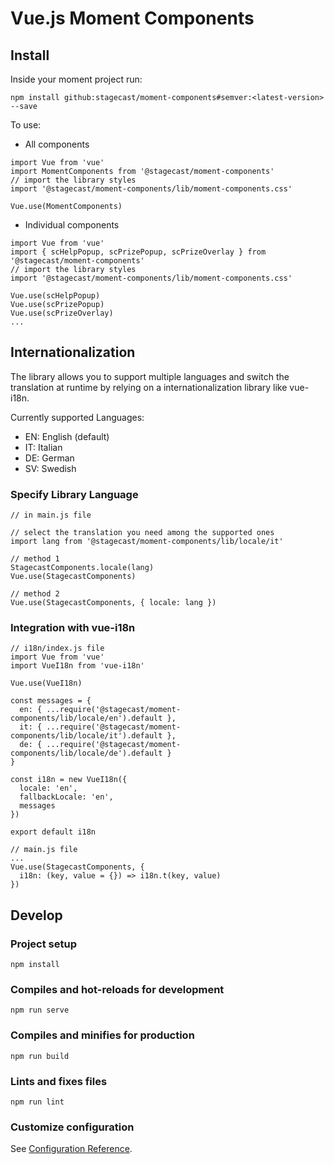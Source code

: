 # Vue.js Moment Components

## Install 

Inside your moment project run:
```
npm install github:stagecast/moment-components#semver:<latest-version> --save
```
To use: 
- All components
```
import Vue from 'vue'
import MomentComponents from '@stagecast/moment-components'
// import the library styles
import '@stagecast/moment-components/lib/moment-components.css'

Vue.use(MomentComponents)
```
- Individual components
```
import Vue from 'vue'
import { scHelpPopup, scPrizePopup, scPrizeOverlay } from '@stagecast/moment-components'
// import the library styles
import '@stagecast/moment-components/lib/moment-components.css'

Vue.use(scHelpPopup)
Vue.use(scPrizePopup)
Vue.use(scPrizeOverlay)
... 
```

## Internationalization 

The library allows you to support multiple languages and switch the translation at runtime by relying on a internationalization library like vue-i18n. 

Currently supported Languages: 
- EN: English (default)
- IT: Italian
- DE: German
- SV: Swedish

### Specify Library Language
```
// in main.js file 

// select the translation you need among the supported ones
import lang from '@stagecast/moment-components/lib/locale/it'

// method 1
StagecastComponents.locale(lang)
Vue.use(StagecastComponents)

// method 2
Vue.use(StagecastComponents, { locale: lang })

```

### Integration with vue-i18n

```
// i18n/index.js file
import Vue from 'vue'
import VueI18n from 'vue-i18n'

Vue.use(VueI18n)

const messages = {
  en: { ...require('@stagecast/moment-components/lib/locale/en').default },
  it: { ...require('@stagecast/moment-components/lib/locale/it').default },
  de: { ...require('@stagecast/moment-components/lib/locale/de').default }
}

const i18n = new VueI18n({
  locale: 'en',
  fallbackLocale: 'en',
  messages
})

export default i18n
```

```
// main.js file
...
Vue.use(StagecastComponents, {
  i18n: (key, value = {}) => i18n.t(key, value)
})
```
## Develop

### Project setup
```
npm install
```

### Compiles and hot-reloads for development
```
npm run serve
```

### Compiles and minifies for production
```
npm run build
```

### Lints and fixes files
```
npm run lint
```

### Customize configuration
See [Configuration Reference](https://cli.vuejs.org/config/).
